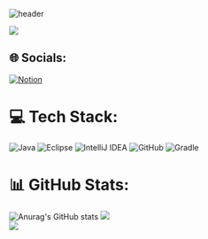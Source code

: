 
  ![header](https://capsule-render.vercel.app/api?type=waving&height=300&color=gradient&text=꿈꾸는%20개발자%20강슬기%20입니다.&fontColor=red&fontSize=50&fontAlign=52)

</a>
</a>
</a>
<a href="https://github.com/seulki-k">
  <img src="https://render.gitanimals.org/farms/seulki-k"/>
</a>


## 🌐 Socials:
[![Notion](https://img.shields.io/badge/Notion-%23000000.svg?&logo=notion&logoColor=white)](https://halved-number-b57.notion.site/58bd900e535141fd913b624e667fca62)

# 💻 Tech Stack:
 ![Java](https://img.shields.io/badge/java-%23ED8B00.svg?style=for-the-badge&logo=java&logoColor=white)   ![Eclipse](https://img.shields.io/badge/Eclipse-FE7A16.svg?style=for-the-badge&logo=Eclipse&logoColor=white) ![IntelliJ IDEA](https://img.shields.io/badge/IntelliJIDEA-000000.svg?style=for-the-badge&logo=intellij-idea&logoColor=white) ![GitHub](https://img.shields.io/badge/github-%23121011.svg?style=for-the-badge&logo=github&logoColor=white) ![Gradle](https://img.shields.io/badge/Gradle-02303A.svg?style=for-the-badge&logo=Gradle&logoColor=white)
 
# 📊 GitHub Stats:
![Anurag's GitHub stats](https://github-readme-stats.vercel.app/api?username=seulki-k&show_icons=true&theme=radical)
![](https://github-readme-streak-stats.herokuapp.com/?user=seulki-k&theme=dark&hide_border=true)<br/>
![](https://github-readme-stats.vercel.app/api/top-langs/?username=seulki-k&theme=dark&hide_border=true&include_all_commits=false&count_private=false&layout=compact)
